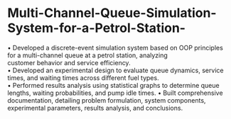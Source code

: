 # Multi-Channel-Queue-Simulation-System-for-a-Petrol-Station-

• Developed a discrete-event simulation system based on OOP principles for a multi-channel queue at a petrol station, analyzing  
customer behavior and service efficiency.  
• Developed an experimental design to evaluate queue dynamics, service times, and waiting times across different fuel types.                  
• Performed results analysis using statistical graphs to determine queue lengths, waiting probabilities, and pump idle times. 
• Built comprehensive documentation, detailing problem formulation, system components, experimental parameters, 
results analysis, and conclusions.
